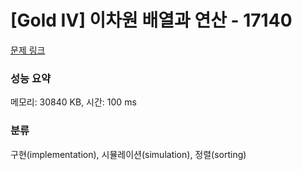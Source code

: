 # [Gold IV] 이차원 배열과 연산 - 17140 

[문제 링크](https://www.acmicpc.net/problem/17140) 

### 성능 요약

메모리: 30840 KB, 시간: 100 ms

### 분류

구현(implementation), 시뮬레이션(simulation), 정렬(sorting)

